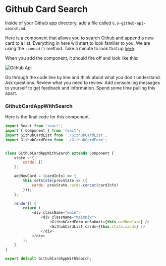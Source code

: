 
# Github Card Search
Inside of your Github app directory, add a file called `6.6-github-api-search.md`. 

Here is a component that allows you to search Github and append a new card to a list. Everything in here will start to look familiar to you. We are using the `.concat()` method. Take a minute to look that up [here](https://developer.mozilla.org/en-US/docs/Web/JavaScript/Reference/Global_Objects/Array/concat).

When you add the component, it should fire off and look like this:


![Github Api]()


Go through the code line by line and think about what you don't understand. Ask questions. Review what you need to review.  Add console.log messages to yourself to get feedback and information.  Spend some time pulling this apart.


### GithubCardAppWithSearch

Here is the final code for this component.

```js
import React from 'react';
import { Component } from 'react';
import GithubCardList from './GithubCardList';
import GithubCardForm from './GithubCardForm';


class GithubCardAppWithSearch extends Component {
    state = {
        cards: []
    };

    addNewCard = (cardInfo) => {
        this.setState(prevState => ({
            cards: prevState.cards.concat(cardInfo)
        }));
    };

    render() {
        return (
            <div className="main">
                <div className="mainDiv">
                    <GithubCardForm onSubmit={this.addNewCard} />
                    <GithubCardList cards={this.state.cards} />
                </div>
            </div>
        );
    }
}

export default GithubCardAppWithSearch;
```
